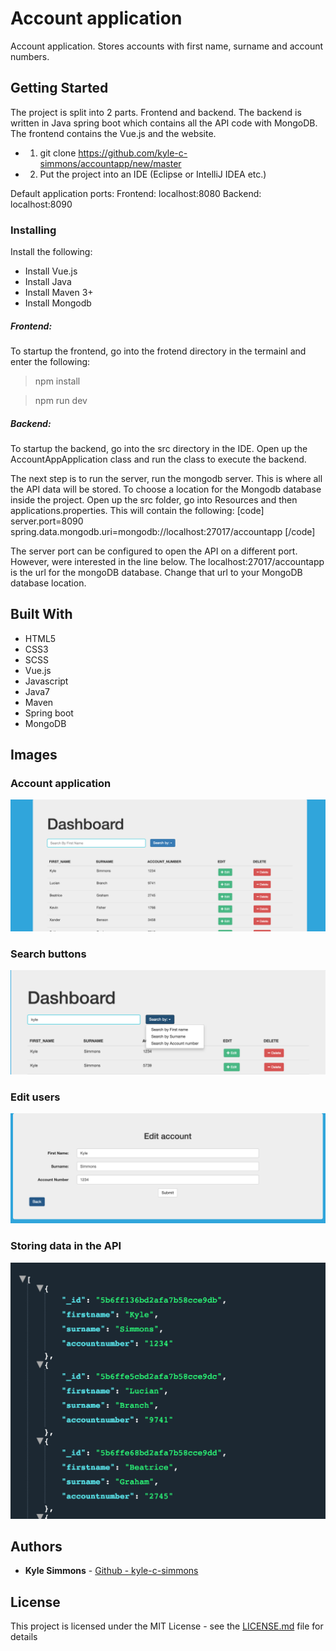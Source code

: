 # Account application

Account application. Stores accounts with first name, surname and account numbers.

## Getting Started

The project is split into 2 parts. Frontend and backend. The backend is written in Java spring boot which contains all the API code 
with MongoDB. The frontend contains the Vue.js and the website.

* 1) git clone https://github.com/kyle-c-simmons/accountapp/new/master
* 2) Put the project into an IDE (Eclipse or IntelliJ IDEA etc.)

Default application ports:
Frontend: localhost:8080
Backend: localhost:8090

### Installing

Install the following:
* Install Vue.js
* Install Java
* Install Maven 3+
* Install Mongodb

##### Frontend:
To startup the frontend, go into the frotend directory in the termainl and enter the following:
>npm install

>npm run dev

##### Backend:
To startup the backend, go into the src directory in the IDE. Open up the AccountAppApplication class and run the class to execute the 
backend. 

The next step is to run the server, run the mongodb server. This is where all the API data will be stored. To choose a location for 
the Mongodb database inside the project. Open up the src folder, go into Resources and then applications.properties. 
This will contain the following:
[code]
server.port=8090
spring.data.mongodb.uri=mongodb://localhost:27017/accountapp
[/code]

The server port can be configured to open the API on a different port. However, were interested in the line below. The localhost:27017/accountapp
is the url for the mongoDB database. Change that url to your MongoDB database location.

## Built With

* HTML5
* CSS3
* SCSS
* Vue.js
* Javascript
* Java7
* Maven
* Spring boot
* MongoDB

## Images

### Account application

![GitHub app image](https://github.com/kyle-c-simmons/accountapp/blob/master/images/app.png)

### Search buttons

![GitHub search image](https://github.com/kyle-c-simmons/accountapp/blob/master/images/search.png)

### Edit users

![GitHub edit image](https://github.com/kyle-c-simmons/accountapp/blob/master/images/edit.png)

### Storing data in the API

![GitHub api image](https://github.com/kyle-c-simmons/accountapp/blob/master/images/api.png)


## Authors

* **Kyle Simmons** - [Github - kyle-c-simmons](https://github.com/kyle-c-simmons)

## License

This project is licensed under the MIT License - see the [LICENSE.md](LICENSE.md) file for details
